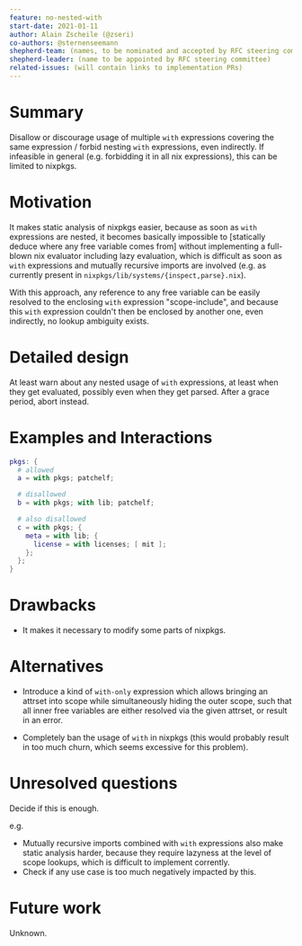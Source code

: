 ```yaml
---
feature: no-nested-with
start-date: 2021-01-11
author: Alain Zscheile (@zseri)
co-authors: @sternenseemann
shepherd-team: (names, to be nominated and accepted by RFC steering committee)
shepherd-leader: (name to be appointed by RFC steering committee)
related-issues: (will contain links to implementation PRs)
---
```


# Summary
[summary]: #summary

Disallow or discourage usage of multiple `with` expressions covering
the same expression / forbid nesting `with` expressions, even indirectly.
If infeasible in general (e.g. forbidding it in all nix expressions),
this can be limited to nixpkgs.

# Motivation
[motivation]: #motivation

It makes static analysis of nixpkgs easier, because as soon as `with`
expressions are nested, it becomes basically impossible to [statically
deduce where any free variable comes from] without implementing a
full-blown nix evaluator including lazy evaluation, which is difficult as
soon as `with` expressions and mutually recursive imports are involved
(e.g. as currently present in `nixpkgs/lib/systems/{inspect,parse}.nix`).

With this approach, any reference to any free variable can be easily
resolved to the enclosing `with` expression "scope-include", and
because this `with` expression couldn't then be enclosed by another
one, even indirectly, no lookup ambiguity exists.

# Detailed design
[design]: #detailed-design

At least warn about any nested usage of `with` expressions, at least when they get evaluated,
possibly even when they get parsed. After a grace period, abort instead.

# Examples and Interactions
[examples-and-interactions]: #examples-and-interactions

```nix
pkgs: {
  # allowed
  a = with pkgs; patchelf;

  # disallowed
  b = with pkgs; with lib; patchelf;

  # also disallowed
  c = with pkgs; {
    meta = with lib; {
      license = with licenses; [ mit ];
    };
  };
}
```

# Drawbacks
[drawbacks]: #drawbacks

* It makes it necessary to modify some parts of nixpkgs.

# Alternatives
[alternatives]: #alternatives

* Introduce a kind of `with-only` expression which allows bringing an attrset
  into scope while simultaneously hiding the outer scope, such that all
  inner free variables are either resolved via the given attrset, or
  result in an error.

* Completely ban the usage of `with` in nixpkgs (this would probably result in
  too much churn, which seems excessive for this problem).

# Unresolved questions
[unresolved]: #unresolved-questions

Decide if this is enough.

e.g.
* Mutually recursive imports combined with `with` expressions also make static
  analysis harder, because they require lazyness at the level of scope lookups,
  which is difficult to implement corrently.
* Check if any use case is too much negatively impacted by this.

# Future work
[future]: #future-work

Unknown.
